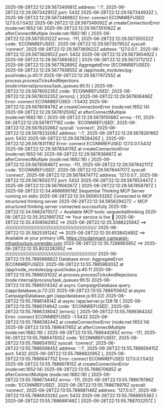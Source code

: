 2025-06-28T22:12:29.567340681Z       address: '::1',
2025-06-28T22:12:29.567342951Z       port: 5432
2025-06-28T22:12:29.567344932Z     },
2025-06-28T22:12:29.567346992Z     Error: connect ECONNREFUSED 127.0.0.1:5432
2025-06-28T22:12:29.567349092Z         at createConnectionError (node:net:1652:14)
2025-06-28T22:12:29.567351082Z         at afterConnectMultiple (node:net:1682:16) {
2025-06-28T22:12:29.567353122Z       errno: -111,
2025-06-28T22:12:29.567355522Z       code: 'ECONNREFUSED',
2025-06-28T22:12:29.567357952Z       syscall: 'connect',
2025-06-28T22:12:29.567360622Z       address: '127.0.0.1',
2025-06-28T22:12:29.567362952Z       port: 5432
2025-06-28T22:12:29.567365492Z     }
2025-06-28T22:12:29.567368362Z   ]
2025-06-28T22:12:29.567371212Z }
2025-06-28T22:12:29.567782895Z AggregateError [ECONNREFUSED]: 
2025-06-28T22:12:29.567793855Z     at /app/node_modules/pg-pool/index.js:45:11
2025-06-28T22:12:29.567797255Z     at process.processTicksAndRejections (node:internal/process/task_queues:95:5) {
2025-06-28T22:12:29.567800235Z   code: 'ECONNREFUSED',
2025-06-28T22:12:29.567803235Z   [errors]: [
2025-06-28T22:12:29.567806496Z     Error: connect ECONNREFUSED ::1:5432
2025-06-28T22:12:29.567809476Z         at createConnectionError (node:net:1652:14)
2025-06-28T22:12:29.567812506Z         at afterConnectMultiple (node:net:1682:16) {
2025-06-28T22:12:29.567815066Z       errno: -111,
2025-06-28T22:12:29.567817716Z       code: 'ECONNREFUSED',
2025-06-28T22:12:29.567820286Z       syscall: 'connect',
2025-06-28T22:12:29.567823206Z       address: '::1',
2025-06-28T22:12:29.567826166Z       port: 5432
2025-06-28T22:12:29.567828426Z     },
2025-06-28T22:12:29.567831116Z     Error: connect ECONNREFUSED 127.0.0.1:5432
2025-06-28T22:12:29.567834176Z         at createConnectionError (node:net:1652:14)
2025-06-28T22:12:29.567836867Z         at afterConnectMultiple (node:net:1682:16) {
2025-06-28T22:12:29.567839467Z       errno: -111,
2025-06-28T22:12:29.567842117Z       code: 'ECONNREFUSED',
2025-06-28T22:12:29.567844707Z       syscall: 'connect',
2025-06-28T22:12:29.567847477Z       address: '127.0.0.1',
2025-06-28T22:12:29.567850217Z       port: 5432
2025-06-28T22:12:29.567853447Z     }
2025-06-28T22:12:29.567856267Z   ]
2025-06-28T22:12:29.567858797Z }
2025-06-28T22:12:34.468669018Z Sequential Thinking MCP Server running on stdio
2025-06-28T22:12:34.565603326Z Connected to MCP structured thinking server
2025-06-28T22:12:34.565629427Z ✓ MCP structured thinking server connected successfully
2025-06-28T22:12:34.568247557Z ✓ Available MCP tools: sequentialthinking
2025-06-28T22:12:35.352199725Z ==> Your service is live 🎉
2025-06-28T22:12:35.430856295Z ==> 
2025-06-28T22:12:35.508822594Z ==> ///////////////////////////////////////////////////////////
2025-06-28T22:12:35.582539124Z ==> 
2025-06-28T22:12:35.653842485Z ==> Available at your primary URL https://mcdairmant-campaign-infrastructure.onrender.com
2025-06-28T22:12:35.728889395Z ==> 
2025-06-28T22:12:35.803228265Z ==> ///////////////////////////////////////////////////////////
2025-06-28T22:13:55.788566882Z Database error: AggregateError [ECONNREFUSED]: 
2025-06-28T22:13:55.788598303Z     at /app/node_modules/pg-pool/index.js:45:11
2025-06-28T22:13:55.788603103Z     at process.processTicksAndRejections (node:internal/process/task_queues:95:5)
2025-06-28T22:13:55.788607434Z     at async CampaignDatabase.query (/app/database.js:72:22)
2025-06-28T22:13:55.788611064Z     at async CampaignDatabase.get (/app/database.js:93:22)
2025-06-28T22:13:55.788614814Z     at async /app/server.js:128:18 {
2025-06-28T22:13:55.788631464Z   code: 'ECONNREFUSED',
2025-06-28T22:13:55.788633804Z   [errors]: [
2025-06-28T22:13:55.788636424Z     Error: connect ECONNREFUSED ::1:5432
2025-06-28T22:13:55.788639244Z         at createConnectionError (node:net:1652:14)
2025-06-28T22:13:55.788641785Z         at afterConnectMultiple (node:net:1682:16) {
2025-06-28T22:13:55.788644265Z       errno: -111,
2025-06-28T22:13:55.788647835Z       code: 'ECONNREFUSED',
2025-06-28T22:13:55.788654195Z       syscall: 'connect',
2025-06-28T22:13:55.788656845Z       address: '::1',
2025-06-28T22:13:55.788659415Z       port: 5432
2025-06-28T22:13:55.788662095Z     },
2025-06-28T22:13:55.788664775Z     Error: connect ECONNREFUSED 127.0.0.1:5432
2025-06-28T22:13:55.788667815Z         at createConnectionError (node:net:1652:14)
2025-06-28T22:13:55.788670685Z         at afterConnectMultiple (node:net:1682:16) {
2025-06-28T22:13:55.788673445Z       errno: -111,
2025-06-28T22:13:55.788676196Z       code: 'ECONNREFUSED',
2025-06-28T22:13:55.788678976Z       syscall: 'connect',
2025-06-28T22:13:55.788681146Z       address: '127.0.0.1',
2025-06-28T22:13:55.788683326Z       port: 5432
2025-06-28T22:13:55.788685536Z     }
2025-06-28T22:13:55.788688146Z   ]
2025-06-28T22:13:55.788702257Z }